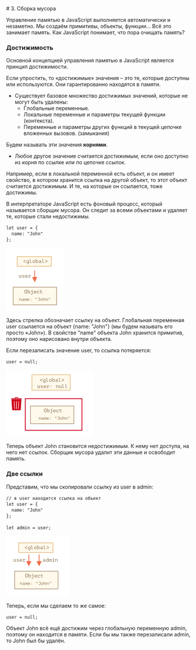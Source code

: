 # 3. Сборка мусора

Управление памятью в JavaScript выполняется автоматически и незаметно. 
Мы создаём примитивы, объекты, функции… Всё это занимает память.
Как JavaScript понимает, что пора очищать память?
                                                                 
### Достижимость
Основной концепцией управления памятью в JavaScript является принцип достижимости.

Если упростить, то «достижимые» значения – это те, которые доступны или используются. 
Они гарантированно находятся в памяти.

- Существует базовое множество достижимых значений, которые не могут быть удалены:
    - Глобальные переменные.
    - Локальные переменные и параметры текущей функции (контекста).
    - Переменные и параметры других функций в текущей цепочке вложенных вызовов. (замыкания)

Будем называть эти значения **корнями**.

- Любое другое значение считается достижимым, если оно доступно из корня 
по ссылке или по цепочке ссылок.

Например, если в локальной переменной есть объект, и он имеет свойство, в котором хранится ссылка на другой объект, 
то этот объект считается достижимым. И те, на которые он ссылается, тоже достижимы.

В интерпретаторе JavaScript есть фоновый процесс, который называется сборщик мусора. Он следит за всеми объектами и 
удаляет те, которые стали недостижимы.

```
let user = {
  name: "John"
};
```
![GC_1](https://github.com/llevkin/katacoda-scenarios/blob/master/2_JS_Extended/img/GC_1.png?raw=true)

Здесь стрелка обозначает ссылку на объект. Глобальная переменная user ссылается на объект {name: "John"} (мы будем называть его просто «John»). В свойстве "name" объекта John хранится примитив, поэтому оно нарисовано внутри объекта.

Если перезаписать значение user, то ссылка потеряется:

```
user = null;
```
![GC_2](https://github.com/llevkin/katacoda-scenarios/blob/master/2_JS_Extended/img/GC_2.png?raw=true)

Теперь объект John становится недостижимым. К нему нет доступа, на него нет ссылок. 
Сборщик мусора удалит эти данные и освободит память.

### Две ссылки

Представим, что мы скопировали ссылку из user в admin:
```
// в user находится ссылка на объект
let user = {
  name: "John"
};

let admin = user;
```

![GC_3](https://github.com/llevkin/katacoda-scenarios/blob/master/2_JS_Extended/img/GC_3.png?raw=true)

Теперь, если мы сделаем то же самое:

```
user = null;
```

Объект John всё ещё достижим через глобальную переменную admin, поэтому он находится 
в памяти. Если бы мы также перезаписали admin, то John был бы удалён.